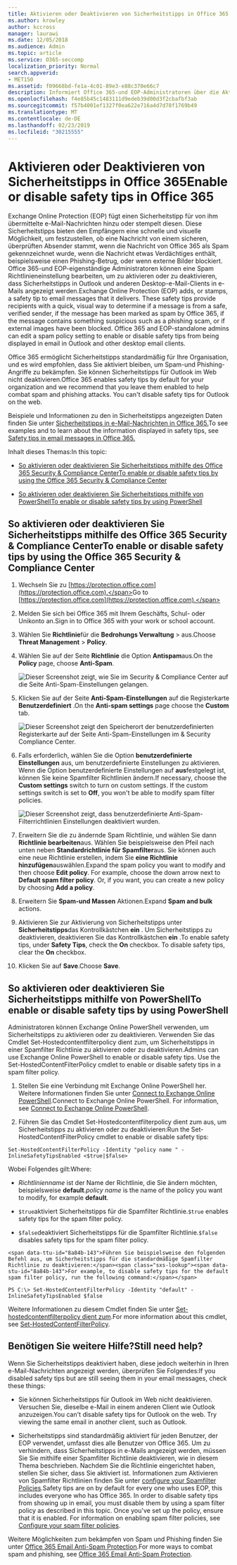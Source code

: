 ```yaml
---
title: Aktivieren oder Deaktivieren von Sicherheitstipps in Office 365
ms.author: krowley
author: kccross
manager: laurawi
ms.date: 12/05/2018
ms.audience: Admin
ms.topic: article
ms.service: O365-seccomp
localization_priority: Normal
search.appverid:
- MET150
ms.assetid: f09668bd-fe1a-4c01-89e3-e88c370e66c7
description: Informiert Office 365-und EOP-Administratoren über die Aktivierung und Deaktivierung von Sicherheitstipps in e-Mail-Nachrichten.
ms.openlocfilehash: f4e85b45c1483111d9edeb39d00d3f2cbafbf3ab
ms.sourcegitcommit: f57b4001ef1327f0ea622e716a4d7d78f1769b49
ms.translationtype: MT
ms.contentlocale: de-DE
ms.lasthandoff: 02/23/2019
ms.locfileid: "30215555"
---
```

# <a name="enable-or-disable-safety-tips-in-office-365"></a><span data-ttu-id="8a84b-103">Aktivieren oder Deaktivieren von Sicherheitstipps in Office 365</span><span class="sxs-lookup"><span data-stu-id="8a84b-103">Enable or disable safety tips in Office 365</span></span>

<span data-ttu-id="8a84b-p101">Exchange Online Protection (EOP) fügt einen Sicherheitstipp für von ihm übermittelte e-Mail-Nachrichten hinzu oder stempelt diesen. Diese Sicherheitstipps bieten den Empfängern eine schnelle und visuelle Möglichkeit, um festzustellen, ob eine Nachricht von einem sicheren, überprüften Absender stammt, wenn die Nachricht von Office 365 als Spam gekennzeichnet wurde, wenn die Nachricht etwas Verdächtiges enthält, beispielsweise einen Phishing-Betrug, oder wenn externe Bilder blockiert. Office 365-und EOP-eigenständige Administratoren können eine Spam Richtlinieneinstellung bearbeiten, um zu aktivieren oder zu deaktivieren, dass Sicherheitstipps in Outlook und anderen Desktop-e-Mail-Clients in e-Mails angezeigt werden.</span><span class="sxs-lookup"><span data-stu-id="8a84b-p101">Exchange Online Protection (EOP) adds, or stamps, a safety tip to email messages that it delivers. These safety tips provide recipients with a quick, visual way to determine if a message is from a safe, verified sender, if the message has been marked as spam by Office 365, if the message contains something suspicious such as a phishing scam, or if external images have been blocked. Office 365 and EOP-standalone admins can edit a spam policy setting to enable or disable safety tips from being displayed in email in Outlook and other desktop email clients.</span></span> 
  
<span data-ttu-id="8a84b-p102">Office 365 ermöglicht Sicherheitstipps standardmäßig für Ihre Organisation, und es wird empfohlen, dass Sie aktiviert bleiben, um Spam-und Phishing-Angriffe zu bekämpfen. Sie können Sicherheitstipps für Outlook im Web nicht deaktivieren.</span><span class="sxs-lookup"><span data-stu-id="8a84b-p102">Office 365 enables safety tips by default for your organization and we recommend that you leave them enabled to help combat spam and phishing attacks. You can't disable safety tips for Outlook on the web.</span></span>
  
<span data-ttu-id="8a84b-109">Beispiele und Informationen zu den in Sicherheitstipps angezeigten Daten finden Sie unter [Sicherheitstipps in e-Mail-Nachrichten in Office 365.](safety-tips-in-office-365.md)</span><span class="sxs-lookup"><span data-stu-id="8a84b-109">To see examples and to learn about the information displayed in safety tips, see [Safety tips in email messages in Office 365.](safety-tips-in-office-365.md)</span></span>
  
<span data-ttu-id="8a84b-110">Inhalt dieses Themas:</span><span class="sxs-lookup"><span data-stu-id="8a84b-110">In this topic:</span></span>
  
- [<span data-ttu-id="8a84b-111">So aktivieren oder deaktivieren Sie Sicherheitstipps mithilfe des Office 365 Security &amp; Compliance Center</span><span class="sxs-lookup"><span data-stu-id="8a84b-111">To enable or disable safety tips by using the Office 365 Security &amp; Compliance Center</span></span>](enable-or-disable-safety-tips.md#SandCCsafetytip)
    
- [<span data-ttu-id="8a84b-112">So aktivieren oder deaktivieren Sie Sicherheitstipps mithilfe von PowerShell</span><span class="sxs-lookup"><span data-stu-id="8a84b-112">To enable or disable safety tips by using PowerShell</span></span>](enable-or-disable-safety-tips.md#pshellsafetytip)
    
## <a name="to-enable-or-disable-safety-tips-by-using-the-office-365-security-amp-compliance-center"></a><span data-ttu-id="8a84b-113">So aktivieren oder deaktivieren Sie Sicherheitstipps mithilfe des Office 365 Security &amp; Compliance Center</span><span class="sxs-lookup"><span data-stu-id="8a84b-113">To enable or disable safety tips by using the Office 365 Security &amp; Compliance Center</span></span>
<span data-ttu-id="8a84b-114"><a name="SandCCsafetytip"> </a></span><span class="sxs-lookup"><span data-stu-id="8a84b-114"></span></span>

1. <span data-ttu-id="8a84b-115">Wechseln Sie zu [https://protection.office.com](https://protection.office.com).</span><span class="sxs-lookup"><span data-stu-id="8a84b-115">Go to [https://protection.office.com](https://protection.office.com).</span></span>
    
2. <span data-ttu-id="8a84b-116">Melden Sie sich bei Office 365 mit Ihrem Geschäfts, Schul- oder Unikonto an.</span><span class="sxs-lookup"><span data-stu-id="8a84b-116">Sign in to Office 365 with your work or school account.</span></span>
    
3. <span data-ttu-id="8a84b-117">Wählen Sie **Richtlinie**für die **Bedrohungs Verwaltung** \> aus.</span><span class="sxs-lookup"><span data-stu-id="8a84b-117">Choose **Threat Management** \> **Policy**.</span></span> 
    
4. <span data-ttu-id="8a84b-118">Wählen Sie auf der Seite **Richtlinie** die Option **Antispam**aus.</span><span class="sxs-lookup"><span data-stu-id="8a84b-118">On the **Policy** page, choose **Anti-Spam**.</span></span>
    
    ![Dieser Screenshot zeigt, wie Sie im Security &amp; Compliance Center auf die Seite Anti-Spam-Einstellungen gelangen.](media/b8eb2ee3-2eb1-4ea2-b138-f6d7fb2e23de.png)
  
5. <span data-ttu-id="8a84b-120">Klicken Sie auf der Seite **Anti-Spam-Einstellungen** auf die Registerkarte **Benutzerdefiniert** .</span><span class="sxs-lookup"><span data-stu-id="8a84b-120">On the **Anti-spam settings** page choose the **Custom** tab.</span></span> 
    
    ![Dieser Screenshot zeigt den Speicherort der benutzerdefinierten Registerkarte auf der Seite Anti-Spam-Einstellungen im &amp; Security Compliance Center.](media/1d688d23-e6f3-4de5-84a7-e8ce31786193.png)
  
6. <span data-ttu-id="8a84b-p103">Falls erforderlich, wählen Sie die Option **benutzerdefinierte Einstellungen** aus, um benutzerdefinierte Einstellungen zu aktivieren. Wenn die Option benutzerdefinierte Einstellungen auf **aus**festgelegt ist, können Sie keine Spamfilter Richtlinien ändern.</span><span class="sxs-lookup"><span data-stu-id="8a84b-p103">If necessary, choose the **Custom settings** switch to turn on custom settings. If the custom settings switch is set to **Off**, you won't be able to modify spam filter policies.</span></span>
    
    ![Dieser Screenshot zeigt, dass benutzerdefinierte Anti-Spam-Filterrichtlinien Einstellungen deaktiviert wurden.](media/94f900ad-b556-4a31-a3ac-acfcd72e71b8.png)
  
7. <span data-ttu-id="8a84b-p104">Erweitern Sie die zu ändernde Spam Richtlinie, und wählen Sie dann **Richtlinie bearbeiten**aus. Wählen Sie beispielsweise den Pfeil nach unten neben **Standardrichtlinie für Spamfilter**aus. Sie können auch eine neue Richtlinie erstellen, indem Sie **eine Richtlinie hinzufügen**auswählen.</span><span class="sxs-lookup"><span data-stu-id="8a84b-p104">Expand the spam policy you want to modify and then choose **Edit policy**. For example, choose the down arrow next to **Default spam filter policy**. Or, if you want, you can create a new policy by choosing **Add a policy**.</span></span>
    
8. <span data-ttu-id="8a84b-128">Erweitern Sie **Spam-und Massen** Aktionen.</span><span class="sxs-lookup"><span data-stu-id="8a84b-128">Expand **Spam and bulk** actions.</span></span> 
    
9. <span data-ttu-id="8a84b-p105">Aktivieren Sie zur Aktivierung von Sicherheitstipps unter **Sicherheitstipps**das Kontrollkästchen **ein** . Um Sicherheitstipps zu deaktivieren, deaktivieren Sie das Kontrollkästchen **ein** .</span><span class="sxs-lookup"><span data-stu-id="8a84b-p105">To enable safety tips, under **Safety Tips**, check the **On** checkbox. To disable safety tips, clear the **On** checkbox.</span></span> 
    
10. <span data-ttu-id="8a84b-131">Klicken Sie auf **Save**.</span><span class="sxs-lookup"><span data-stu-id="8a84b-131">Choose **Save**.</span></span>
    
## <a name="to-enable-or-disable-safety-tips-by-using-powershell"></a><span data-ttu-id="8a84b-132">So aktivieren oder deaktivieren Sie Sicherheitstipps mithilfe von PowerShell</span><span class="sxs-lookup"><span data-stu-id="8a84b-132">To enable or disable safety tips by using PowerShell</span></span>
<span data-ttu-id="8a84b-133"><a name="pshellsafetytip"> </a></span><span class="sxs-lookup"><span data-stu-id="8a84b-133"></span></span>

<span data-ttu-id="8a84b-p106">Administratoren können Exchange Online PowerShell verwenden, um Sicherheitstipps zu aktivieren oder zu deaktivieren. Verwenden Sie das Cmdlet Set-Hostedcontentfilterpolicy dient zum, um Sicherheitstipps in einer Spamfilter Richtlinie zu aktivieren oder zu deaktivieren.</span><span class="sxs-lookup"><span data-stu-id="8a84b-p106">Admins can use Exchange Online PowerShell to enable or disable safety tips. Use the Set-HostedContentFilterPolicy cmdlet to enable or disable safety tips in a spam filter policy.</span></span>
  
1. <span data-ttu-id="8a84b-p107">Stellen Sie eine Verbindung mit Exchange Online PowerShell her. Weitere Informationen finden Sie unter [Connect to Exchange Online PowerShell](http://go.microsoft.com/fwlink/p/?LinkId=396554).</span><span class="sxs-lookup"><span data-stu-id="8a84b-p107">Connect to Exchange Online PowerShell. For information, see [Connect to Exchange Online PowerShell](http://go.microsoft.com/fwlink/p/?LinkId=396554).</span></span>
    
2. <span data-ttu-id="8a84b-138">Führen Sie das Cmdlet Set-Hostedcontentfilterpolicy dient zum aus, um Sicherheitstipps zu aktivieren oder zu deaktivieren:</span><span class="sxs-lookup"><span data-stu-id="8a84b-138">Run the Set-HostedContentFilterPolicy cmdlet to enable or disable safety tips:</span></span>
    
  ```
  Set-HostedContentFilterPolicy -Identity "policy name " -InlineSafetyTipsEnabled <$true|$false>
  ```

<span data-ttu-id="8a84b-139">Wobei Folgendes gilt:</span><span class="sxs-lookup"><span data-stu-id="8a84b-139">Where:</span></span>
    
  -  <span data-ttu-id="8a84b-140">*Richtlinienname* ist der Name der Richtlinie, die Sie ändern möchten, beispielsweise **default**.</span><span class="sxs-lookup"><span data-stu-id="8a84b-140">*policy name*  is the name of the policy you want to modify, for example **default**.</span></span>
    
  -  <span data-ttu-id="8a84b-141">`$true`aktiviert Sicherheitstipps für die Spamfilter Richtlinie.</span><span class="sxs-lookup"><span data-stu-id="8a84b-141">`$true` enables safety tips for the spam filter policy.</span></span> 
    
  -  <span data-ttu-id="8a84b-142">`$false`deaktiviert Sicherheitstipps für die Spamfilter Richtlinie.</span><span class="sxs-lookup"><span data-stu-id="8a84b-142">`$false` disables safety tips for the spam filter policy.</span></span> 
    
    <span data-ttu-id="8a84b-143">Führen Sie beispielsweise den folgenden Befehl aus, um Sicherheitstipps für die standardmäßige Spamfilter Richtlinie zu deaktivieren:</span><span class="sxs-lookup"><span data-stu-id="8a84b-143">For example, to disable safety tips for the default spam filter policy, run the following command:</span></span>
    
  ```
  PS C:\> Set-HostedContentFilterPolicy -Identity "default" -InlineSafetyTipsEnabled $false
  ```

<span data-ttu-id="8a84b-144">Weitere Informationen zu diesem Cmdlet finden Sie unter [Set-hostedcontentfilterpolicy dient zum](https://technet.microsoft.com/library/jj200781.aspx).</span><span class="sxs-lookup"><span data-stu-id="8a84b-144">For more information about this cmdlet, see [Set-HostedContentFilterPolicy](https://technet.microsoft.com/library/jj200781.aspx).</span></span>
    
## <a name="still-need-help"></a><span data-ttu-id="8a84b-145">Benötigen Sie weitere Hilfe?</span><span class="sxs-lookup"><span data-stu-id="8a84b-145">Still need help?</span></span>
<span data-ttu-id="8a84b-146"><a name="pshellsafetytip"> </a></span><span class="sxs-lookup"><span data-stu-id="8a84b-146"></span></span>

<span data-ttu-id="8a84b-147">Wenn Sie Sicherheitstipps deaktiviert haben, diese jedoch weiterhin in Ihren e-Mail-Nachrichten angezeigt werden, überprüfen Sie Folgendes:</span><span class="sxs-lookup"><span data-stu-id="8a84b-147">If you disabled safety tips but are still seeing them in your email messages, check these things:</span></span>
  
- <span data-ttu-id="8a84b-p108">Sie können Sicherheitstipps für Outlook im Web nicht deaktivieren. Versuchen Sie, dieselbe e-Mail in einem anderen Client wie Outlook anzuzeigen.</span><span class="sxs-lookup"><span data-stu-id="8a84b-p108">You can't disable safety tips for Outlook on the web. Try viewing the same email in another client, such as Outlook.</span></span>
    
- <span data-ttu-id="8a84b-p109">Sicherheitstipps sind standardmäßig aktiviert für jeden Benutzer, der EOP verwendet, umfasst dies alle Benutzer von Office 365. Um zu verhindern, dass Sicherheitstipps in e-Mails angezeigt werden, müssen Sie Sie mithilfe einer Spamfilter Richtlinie deaktivieren, wie in diesem Thema beschrieben. Nachdem Sie die Richtlinie eingerichtet haben, stellen Sie sicher, dass Sie aktiviert ist. Informationen zum Aktivieren von Spamfilter Richtlinien finden Sie unter [configure your Spamfilter Policies](https://technet.microsoft.com/library/jj200684.aspx).</span><span class="sxs-lookup"><span data-stu-id="8a84b-p109">Safety tips are on by default for every one who uses EOP, this includes everyone who has Office 365. In order to disable safety tips from showing up in email, you must disable them by using a spam filter policy as described in this topic. Once you've set up the policy, ensure that it is enabled. For information on enabling spam filter policies, see [Configure your spam filter policies](https://technet.microsoft.com/library/jj200684.aspx).</span></span>
    
<span data-ttu-id="8a84b-154">Weitere Möglichkeiten zum bekämpfen von Spam und Phishing finden Sie unter [Office 365 Email Anti-Spam Protection](anti-spam-protection.md).</span><span class="sxs-lookup"><span data-stu-id="8a84b-154">For more ways to combat spam and phishing, see [Office 365 Email Anti-Spam Protection](anti-spam-protection.md).</span></span>
  

